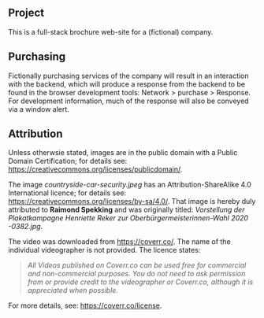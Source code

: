 ## Project

This is a full-stack brochure web-site for a (fictional) company.

## Purchasing

Fictionally purchasing services of the company will result in an interaction with the backend, which will produce a response from the backend to be found in the browser development tools: Network > purchase > Response. For development information, much of the response will also be conveyed via a window alert.

## Attribution

Unless otherwsie stated, images are in the public domain with a Public Domain Certification; for details see: https://creativecommons.org/licenses/publicdomain/.

The image *countryside-car-security.jpeg* has an Attribution-ShareAlike 4.0 International licence; for details see: https://creativecommons.org/licenses/by-sa/4.0/. 
That image is hereby duly attributed to **Raimond Spekking** and was originally titled: 
*Vorstellung der Plakatkampagne Henriette Reker zur Oberbürgermeisterinnen-Wahl 2020 -0382.jpg*.

The video was downloaded from https://coverr.co/. The name of the individual videographer is not provided.
The licence states:
> *All Videos published on Coverr.co can be used free for commercial and non-commercial purposes. 
> You do not need to ask permission from or provide credit to the videographer or Coverr.co, although it is appreciated when possible.* 

For more details, see: https://coverr.co/license.
